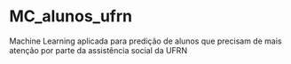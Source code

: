 # MC_alunos_ufrn
Machine Learning aplicada para predição de alunos que precisam de mais atenção por parte da assistência social da UFRN
